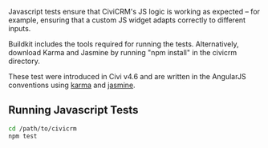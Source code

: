 Javascript tests ensure that CiviCRM's JS logic is working as expected – 
for example, ensuring that a custom JS widget adapts correctly to different inputs.

Buildkit includes the tools required for running the tests. Alternatively, 
download Karma and Jasmine by running "npm install" in the civicrm directory.

These test were introduced in Civi v4.6 and are written in the AngularJS 
conventions using [karma] and [jasmine].

## Running Javascript Tests

```bash
cd /path/to/civicrm
npm test
```

[karma]: https://karma-runner.github.io/1.0/index.html
[jasmine]: https://jasmine.github.io/2.1/introduction.html
